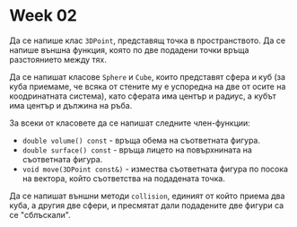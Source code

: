 # Week 02

Да се напише клас `3DPoint`, представящ точка в пространството. Да се напише външна функция, която по две подадени точки връща разстоянието между тях.

Да се напишат класове `Sphere` и `Cube`, които представят сфера и куб (за куба приемаме, че всяка от стените му е успоредна на две от осите на коодринатната система), като сферата има център и радиус, а кубът има център и дължина на ръба.

За всеки от класовете да се напишат следните член-функции:

  - `double volume() const` - връща обема на съответната фигура.
  - `double surface() const` - връща лицето на повърхнината на съответната фигура.
  - `void move(3DPoint const&)` - измества съответната фигура по посока на вектора, който съответства на подадената точка.

Да се напишат външни методи `collision`, единият от който приема два куба, а другия две сфери, и пресмятат дали подадените две фигури са се "сблъскали".
